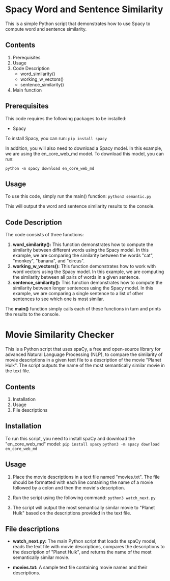 # Spacy Word and Sentence Similarity

This is a simple Python script that demonstrates how to use Spacy to compute word and sentence similarity.

## Contents

1. Prerequisites
2. Usage
3. Code Description
   - word_similarity()
   - working_w_vectors()
   - sentence_similarity()
4. Main function

## Prerequisites

This code requires the following packages to be installed:

- Spacy

To install Spacy, you can run:
`pip install spacy`

In addition, you will also need to download a Spacy model. In this example, we are using the en_core_web_md model. To download this model, you can run:

`python -m spacy download en_core_web_md`

## Usage

To use this code, simply run the main() function:
`python3 semantic.py`

This will output the word and sentence similarity results to the console.

## Code Description

The code consists of three functions:

1. **word_similarity():** This function demonstrates how to compute the similarity between different words using the Spacy model. In this example, we are comparing the similarity between the words "cat", "monkey", "banana", and "circus".
2. **working_w_vectors():** This function demonstrates how to work with word vectors using the Spacy model. In this example, we are computing the similarity between all pairs of words in a given sentence.
3. **sentence_similarity():** This function demonstrates how to compute the similarity between longer sentences using the Spacy model. In this example, we are comparing a single sentence to a list of other sentences to see which one is most similar.

The **main()** function simply calls each of these functions in turn and prints the results to the console.

# Movie Similarity Checker

This is a Python script that uses spaCy, a free and open-source library for advanced Natural Language Processing (NLP), to compare the similarity of movie descriptions in a given text file to a description of the movie "Planet Hulk". The script outputs the name of the most semantically similar movie in the text file.

## Contents

1. Installation
2. Usage
3. File descriptions

## Installation

To run this script, you need to install spaCy and download the "en_core_web_md" model:
`pip install spacy`
`python3 -m spacy download en_core_web_md`

## Usage

1. Place the movie descriptions in a text file named "movies.txt". The file should be formatted with each line containing the name of a movie followed by a colon and then the movie's description.
2. Run the script using the following command:
   `python3 watch_next.py`

3. The script will output the most semantically similar movie to "Planet Hulk" based on the descriptions provided in the text file.

## File descriptions

- **watch_next.py:** The main Python script that loads the spaCy model, reads the text file with movie descriptions, compares the descriptions to the description of "Planet Hulk", and returns the name of the most semantically similar movie.

- **movies.txt:** A sample text file containing movie names and their descriptions.
